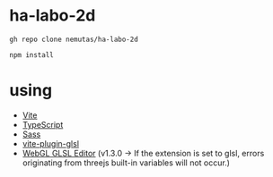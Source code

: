 # ha-labo-2d

```
gh repo clone nemutas/ha-labo-2d
```

```
npm install
```

# using

- [Vite](https://vitejs.dev/)
- [TypeScript](https://www.typescriptlang.org/)
- [Sass](https://sass-lang.com/)
- [vite-plugin-glsl](https://github.com/UstymUkhman/vite-plugin-glsl)
- [WebGL GLSL Editor](https://marketplace.visualstudio.com/items?itemName=raczzalan.webgl-glsl-editor) (v1.3.0 -> If the extension is set to glsl, errors originating from threejs built-in variables will not occur.)
